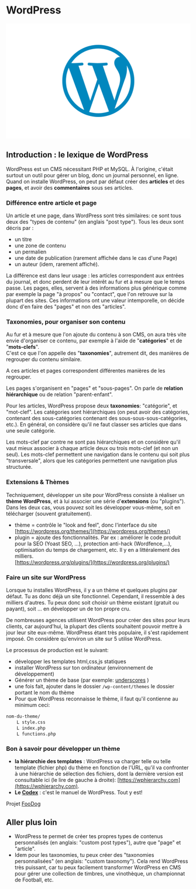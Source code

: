 # WordPress
![WordPress Logo](./WordPress-Logo.png)

## Introduction : le lexique de WordPress

WordPress est un CMS nécessitant PHP et MySQL. À l'origine, c'était surtout un outil pour gérer un blog, donc un journal personnel, en ligne. Quand on installe WordPress, on peut par défaut créer des **articles** et des **pages**, et avoir des **commentaires** sous ses articles.

### Différence entre article et page

Un article et une page, dans WordPress sont très similaires: ce sont tous deux des "types de contenu" (en anglais "post type"). Tous les deux sont décris par :

- un titre
- une zone de contenu
- un permalien
- une date de publication (rarement affichée dans le cas d'une Page)
- un auteur (idem, rarement affiché).

La différence est dans leur usage : les articles correspondent aux entrées du journal, et donc perdent de leur intérêt au fur et à mesure que le temps passe. Les pages, elles, servent à des informations plus générique comme par exemple la page "à propos" ou "contact", que l'on retrouve sur la plupart des sites. Ces informations ont une valeur intemporelle, on décide donc d'en faire des "pages" et non des "articles".


### Taxonomies, pour organiser son contenu

Au fur et à mesure que l'on ajoute du contenu à son CMS, on aura très vite envie d'organiser ce contenu, par exemple à l'aide de "**catégories**" et de "**mots-clefs**".  
C'est ce que l'on appelle des "**taxonomies**", autrement dit, des manières de regrouper du contenu similaire.

A ces articles et pages correspondent différentes manières de les regrouper. 

Les pages s'organisent en "pages" et "sous-pages". On parle de **relation hiérarchique** ou de relation "parent-enfant".

Pour les articles, WordPress propose deux **taxonomies**: "catégorie", et "mot-clef". Les catégories sont hiérarchiques (on peut avoir des catégories, contenant des sous-catégories contenant des sous-sous-sous-catégories, etc.). En général, on considère qu'il ne faut classer ses articles que dans une seule catégorie.

Les mots-clef par contre ne sont pas hiérarchiques et on considère qu'il vaut mieux associer à chaque article deux ou trois mots-clef (et non un seul). 
Les mots-clef permettent une navigation dans le contenu qui soit plus "transversale", alors que les catégories permettent une navigation plus structurée.

### Extensions & Thèmes
Techniquement, développer un site pour WordPress consiste à réaliser un **thème WordPress**, et à lui associer une série d'**extensions** (ou "plugins").  
Dans les deux cas, vous pouvez soit les développer vous-même, soit en télécharger (souvent gratuitement).

- thème  = contrôle le "look and feel", donc l'interface du site [https://wordpress.org/themes/](https://wordpress.org/themes/)
- plugin = ajoute des fonctionnalités. Par ex : améliorer le code produit pour la SEO (Yoast SEO, ...), protection anti-hack (Wordfence,...), optimisation du temps de chargement, etc. Il y en a littéralement des milliers.  
[https://wordpress.org/plugins/](https://wordpress.org/plugins/)

### Faire un site sur WordPress
Lorsque tu installes WordPress, il y a un thème et quelques plugins par défaut. Tu as donc déjà un site fonctionnel. Cependant, il ressemble à des milliers d'autres. Tu peux donc soit choisir un thème existant (gratuit ou payant), soit ... en développer un de ton propre cru.

De nombreuses agences utilisent WordPress pour créer des sites pour leurs clients, car aujourd'hui, la plupart des clients souhaitent pouvoir mettre à jour leur site eux-même. WordPress étant très populaire, il s'est rapidement imposé. On considère qu'environ un site sur 5 utilise WordPress.

Le processus de production est le suivant:

- développer les templates html,css,js statiques
- installer WordPress sur ton ordinateur (environnement de développement)
- Générer un thème de base (par exemple: [underscores](http://underscores.me/) )
- une fois fait, ajouter dans le dossier `/wp-content/themes` le dossier portant le nom du thème
- Pour que WordPress reconnaisse le thème, il faut qu'il contienne au minimum ceci:

```
nom-du-theme/
	L style.css
	L index.php
	L functions.php	
```

### Bon à savoir pour développer un thème

- **la hiérarchie des templates** : WordPress va charger telle ou telle template (fichier php) du thème en fonction de l'URL, qu'il va confronter à une hiérarchie de sélection des fichiers, dont la dernière version est consultable ici (le lire de gauche à droite): [https://wphierarchy.com](https://wphierarchy.com).
- **Le [Codex](https://developer.wordpress.org )** : c'est le manuel de WordPress. Tout y est! 

Projet [FooDog](../../../projects/readme.md)

## Aller plus loin

- WordPress te permet de créer tes propres types de contenus personnalisés (en anglais: "custom post types"), autre que "page" et "article".
- Idem pour les taxonomies, tu peux créer des "taxonomies personnalisées" (en anglais: "custom taxonomy"). Cela rend WordPress très puissant, car tu peux facilement transformer WordPress en CMS pour gérer une collection de timbres, une vinothèque, un championnat de Football, etc.

